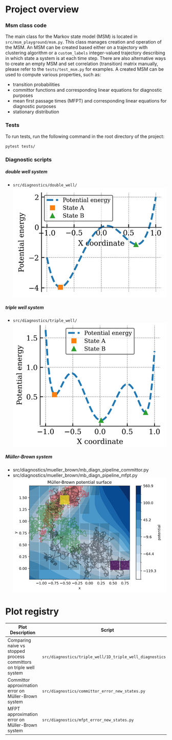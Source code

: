 # Project overview

### Msm class code

The main class for the Markov state model (MSM) is located in `src/msm_playground/msm.py`.
This class manages creation and operation of the MSM.
An MSM can be created based either on a trajectory with clustering algorithm or a `custom_labels` integer-valued trajectory describing in which state a system is at each time step.
There are also alternative ways to create an empty MSM and set correlation (transition) matrix manually, please refer to the `tests/test_msm.py` for examples.
A created MSM can be used to compute various properties, such as:

- transition probabilities
- committor functions and corresponding linear equations for diagnostic purposes
- mean first passage times (MFPT) and corresponding linear equations for diagnostic purposes
- stationary distribution

### Tests

To run tests, run the following command in the root directory of the project:

```bash
pytest tests/
```

### Diagnostic scripts

##### double well system
- `src/diagnostics/double_well/`
![Triple well system](./media/double_well_system.jpg)
##### triple well system
- `src/diagnostics/triple_well/`
![Triple well system](./media/triple_well_system.jpg)
##### Müller-Brown system
- src/diagnostics/mueller_brown/mb_diagn_pipeline_committor.py
- src/diagnostics/mueller_brown/mb_diagn_pipeline_mfpt.py
![Triple well system](./media/mb_system.jpg)

# Plot registry

| Plot Description                                                     | Script                                                      | Data                |
| -------------------------------------------------------------------- | ----------------------------------------------------------- | ------------------- |
| Comparing naive vs stopped process committors on triple well system  | `src/diagnostics/triple_well/1D_triple_well_diagnostics.py` | `data/triple_well/` |
| Committor approximation error on Müller-Brown system                 | `src/diagnostics/committor_error_new_states.py`             | `data/mb/inf-data/committor/` |
| MFPT approximation error on Müller-Brown system                      | `src/diagnostics/mfpt_error_new_states.py`                  | `data/mb/inf-data/mfpt` |
